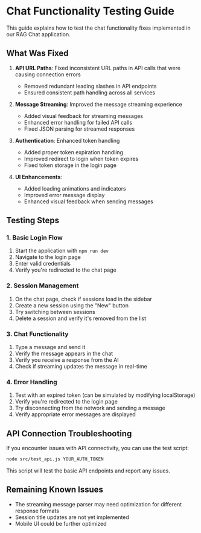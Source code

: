 # Chat Functionality Testing Guide

This guide explains how to test the chat functionality fixes implemented in our RAG Chat application.

## What Was Fixed

1. **API URL Paths**: Fixed inconsistent URL paths in API calls that were causing connection errors
   - Removed redundant leading slashes in API endpoints
   - Ensured consistent path handling across all services

2. **Message Streaming**: Improved the message streaming experience
   - Added visual feedback for streaming messages
   - Enhanced error handling for failed API calls
   - Fixed JSON parsing for streamed responses

3. **Authentication**: Enhanced token handling
   - Added proper token expiration handling
   - Improved redirect to login when token expires
   - Fixed token storage in the login page

4. **UI Enhancements**:
   - Added loading animations and indicators
   - Improved error message display
   - Enhanced visual feedback when sending messages

## Testing Steps

### 1. Basic Login Flow
1. Start the application with `npm run dev`
2. Navigate to the login page
3. Enter valid credentials
4. Verify you're redirected to the chat page

### 2. Session Management
1. On the chat page, check if sessions load in the sidebar
2. Create a new session using the "New" button
3. Try switching between sessions
4. Delete a session and verify it's removed from the list

### 3. Chat Functionality
1. Type a message and send it
2. Verify the message appears in the chat
3. Verify you receive a response from the AI
4. Check if streaming updates the message in real-time

### 4. Error Handling
1. Test with an expired token (can be simulated by modifying localStorage)
2. Verify you're redirected to the login page
3. Try disconnecting from the network and sending a message
4. Verify appropriate error messages are displayed

## API Connection Troubleshooting

If you encounter issues with API connectivity, you can use the test script:

```bash
node src/test_api.js YOUR_AUTH_TOKEN
```

This script will test the basic API endpoints and report any issues.

## Remaining Known Issues

- The streaming message parser may need optimization for different response formats
- Session title updates are not yet implemented
- Mobile UI could be further optimized
